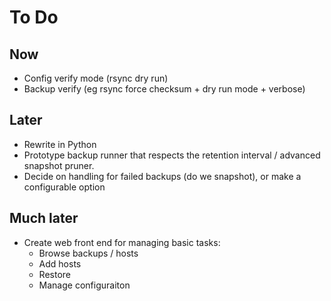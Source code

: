 # To Do

## Now

* Config verify mode (rsync dry run)
* Backup verify (eg rsync force checksum + dry run mode + verbose)

## Later

* Rewrite in Python
* Prototype backup runner that respects the retention interval / advanced snapshot pruner.
* Decide on handling for failed backups (do we snapshot), or make a configurable option

## Much later

* Create web front end for managing basic tasks:
  - Browse backups / hosts
  - Add hosts
  - Restore
  - Manage configuraiton

